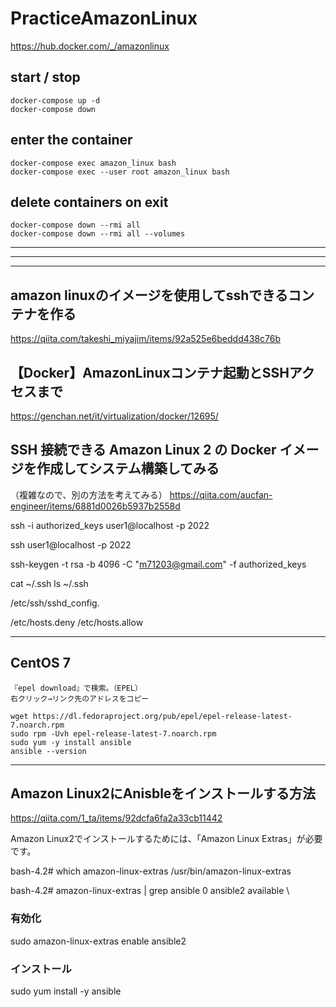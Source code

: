 # PracticeAmazonLinux
https://hub.docker.com/_/amazonlinux


## start / stop
```
docker-compose up -d
docker-compose down
```

## enter the container
```
docker-compose exec amazon_linux bash
docker-compose exec --user root amazon_linux bash
```


## delete containers on exit
```
docker-compose down --rmi all
docker-compose down --rmi all --volumes
```

_______________________________________________________________________________
_______________________________________________________________________________
_______________________________________________________________________________
## amazon linuxのイメージを使用してsshできるコンテナを作る
https://qiita.com/takeshi_miyajim/items/92a525e6beddd438c76b

## 【Docker】AmazonLinuxコンテナ起動とSSHアクセスまで
https://genchan.net/it/virtualization/docker/12695/

## SSH 接続できる Amazon Linux 2 の Docker イメージを作成してシステム構築してみる
（複雑なので、別の方法を考えてみる）
https://qiita.com/aucfan-engineer/items/6881d0026b5937b2558d



ssh -i authorized_keys user1@localhost -p 2022

ssh user1@localhost -p 2022




ssh-keygen -t rsa -b 4096 -C "m71203@gmail.com" -f authorized_keys



cat ~/.ssh
ls ~/.ssh


/etc/ssh/sshd_config.




/etc/hosts.deny
/etc/hosts.allow







______________________________________________________
## CentOS 7
```
『epel download』で検索。（EPEL）
右クリック→リンク先のアドレスをコピー

wget https://dl.fedoraproject.org/pub/epel/epel-release-latest-7.noarch.rpm
sudo rpm -Uvh epel-release-latest-7.noarch.rpm
sudo yum -y install ansible
ansible --version
```

______________________________________________________
## Amazon Linux2にAnisbleをインストールする方法
https://qiita.com/1_ta/items/92dcfa6fa2a33cb11442


Amazon Linux2でインストールするためには、「Amazon Linux Extras」が必要です。


bash-4.2# which amazon-linux-extras
/usr/bin/amazon-linux-extras

bash-4.2# amazon-linux-extras | grep ansible
  0  ansible2                 available    \

### 有効化
sudo amazon-linux-extras enable ansible2

### インストール
sudo yum install -y ansible


